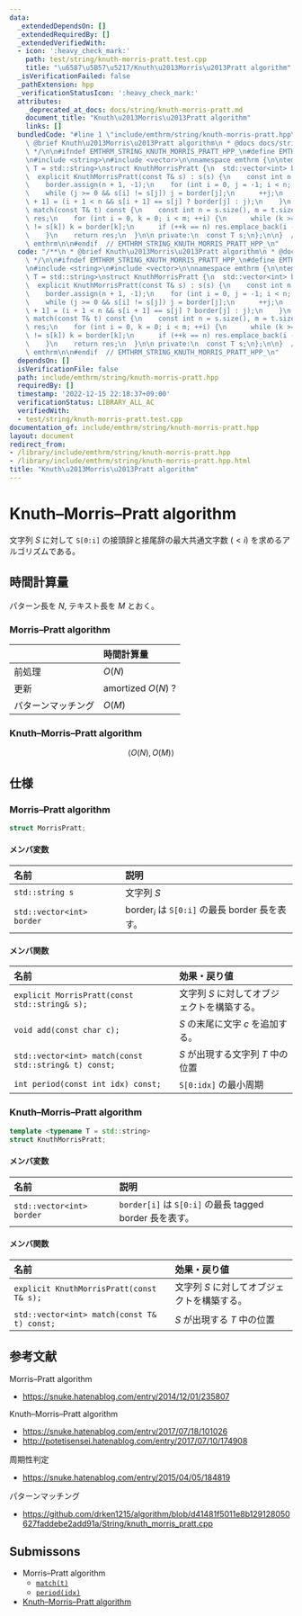 ```yaml
---
data:
  _extendedDependsOn: []
  _extendedRequiredBy: []
  _extendedVerifiedWith:
  - icon: ':heavy_check_mark:'
    path: test/string/knuth-morris-pratt.test.cpp
    title: "\u6587\u5B57\u5217/Knuth\u2013Morris\u2013Pratt algorithm"
  _isVerificationFailed: false
  _pathExtension: hpp
  _verificationStatusIcon: ':heavy_check_mark:'
  attributes:
    _deprecated_at_docs: docs/string/knuth-morris-pratt.md
    document_title: "Knuth\u2013Morris\u2013Pratt algorithm"
    links: []
  bundledCode: "#line 1 \"include/emthrm/string/knuth-morris-pratt.hpp\"\n/**\n *\
    \ @brief Knuth\u2013Morris\u2013Pratt algorithm\n * @docs docs/string/knuth-morris-pratt.md\n\
    \ */\n\n#ifndef EMTHRM_STRING_KNUTH_MORRIS_PRATT_HPP_\n#define EMTHRM_STRING_KNUTH_MORRIS_PRATT_HPP_\n\
    \n#include <string>\n#include <vector>\n\nnamespace emthrm {\n\ntemplate <typename\
    \ T = std::string>\nstruct KnuthMorrisPratt {\n  std::vector<int> border;\n\n\
    \  explicit KnuthMorrisPratt(const T& s) : s(s) {\n    const int n = s.size();\n\
    \    border.assign(n + 1, -1);\n    for (int i = 0, j = -1; i < n; ++i) {\n  \
    \    while (j >= 0 && s[i] != s[j]) j = border[j];\n      ++j;\n      border[i\
    \ + 1] = (i + 1 < n && s[i + 1] == s[j] ? border[j] : j);\n    }\n  }\n\n  std::vector<int>\
    \ match(const T& t) const {\n    const int n = s.size(), m = t.size();\n    std::vector<int>\
    \ res;\n    for (int i = 0, k = 0; i < m; ++i) {\n      while (k >= 0 && t[i]\
    \ != s[k]) k = border[k];\n      if (++k == n) res.emplace_back(i - n + 1);\n\
    \    }\n    return res;\n  }\n\n private:\n  const T s;\n};\n\n}  // namespace\
    \ emthrm\n\n#endif  // EMTHRM_STRING_KNUTH_MORRIS_PRATT_HPP_\n"
  code: "/**\n * @brief Knuth\u2013Morris\u2013Pratt algorithm\n * @docs docs/string/knuth-morris-pratt.md\n\
    \ */\n\n#ifndef EMTHRM_STRING_KNUTH_MORRIS_PRATT_HPP_\n#define EMTHRM_STRING_KNUTH_MORRIS_PRATT_HPP_\n\
    \n#include <string>\n#include <vector>\n\nnamespace emthrm {\n\ntemplate <typename\
    \ T = std::string>\nstruct KnuthMorrisPratt {\n  std::vector<int> border;\n\n\
    \  explicit KnuthMorrisPratt(const T& s) : s(s) {\n    const int n = s.size();\n\
    \    border.assign(n + 1, -1);\n    for (int i = 0, j = -1; i < n; ++i) {\n  \
    \    while (j >= 0 && s[i] != s[j]) j = border[j];\n      ++j;\n      border[i\
    \ + 1] = (i + 1 < n && s[i + 1] == s[j] ? border[j] : j);\n    }\n  }\n\n  std::vector<int>\
    \ match(const T& t) const {\n    const int n = s.size(), m = t.size();\n    std::vector<int>\
    \ res;\n    for (int i = 0, k = 0; i < m; ++i) {\n      while (k >= 0 && t[i]\
    \ != s[k]) k = border[k];\n      if (++k == n) res.emplace_back(i - n + 1);\n\
    \    }\n    return res;\n  }\n\n private:\n  const T s;\n};\n\n}  // namespace\
    \ emthrm\n\n#endif  // EMTHRM_STRING_KNUTH_MORRIS_PRATT_HPP_\n"
  dependsOn: []
  isVerificationFile: false
  path: include/emthrm/string/knuth-morris-pratt.hpp
  requiredBy: []
  timestamp: '2022-12-15 22:18:37+09:00'
  verificationStatus: LIBRARY_ALL_AC
  verifiedWith:
  - test/string/knuth-morris-pratt.test.cpp
documentation_of: include/emthrm/string/knuth-morris-pratt.hpp
layout: document
redirect_from:
- /library/include/emthrm/string/knuth-morris-pratt.hpp
- /library/include/emthrm/string/knuth-morris-pratt.hpp.html
title: "Knuth\u2013Morris\u2013Pratt algorithm"
---
```

# Knuth–Morris–Pratt algorithm

文字列 $S$ に対して `S[0:i]` の接頭辞と接尾辞の最大共通文字数 ($< i$) を求めるアルゴリズムである。


## 時間計算量

パターン長を $N$, テキスト長を $M$ とおく。

### Morris–Pratt algorithm

||時間計算量|
|:--|:--|
|前処理|$O(N)$|
|更新|amortized $O(N)$ ?|
|パターンマッチング|$O(M)$|

### Knuth–Morris–Pratt algorithm

$$
  \langle O(N), O(M) \rangle
$$


## 仕様

### Morris–Pratt algorithm

```cpp
struct MorrisPratt;
```

#### メンバ変数

|名前|説明|
|:--|:--|
|`std::string s`|文字列 $S$|
|`std::vector<int> border`|$\mathrm{border}_i$ は `S[0:i]` の最長 border 長を表す。|

#### メンバ関数

|名前|効果・戻り値|
|:--|:--|
|`explicit MorrisPratt(const std::string& s);`|文字列 $S$ に対してオブジェクトを構築する。|
|`void add(const char c);`|$S$ の末尾に文字 $c$ を追加する。|
|`std::vector<int> match(const std::string& t) const;`|$S$ が出現する文字列 $T$ 中の位置|
|`int period(const int idx) const;`|`S[0:idx]` の最小周期|


### Knuth–Morris–Pratt algorithm

```cpp
template <typename T = std::string>
struct KnuthMorrisPratt;
```

#### メンバ変数

|名前|説明|
|:--|:--|
|`std::vector<int> border`|`border[i]` は `S[0:i]` の最長 tagged border 長を表す。|

#### メンバ関数

|名前|効果・戻り値|
|:--|:--|
|`explicit KnuthMorrisPratt(const T& s);`|文字列 $S$ に対してオブジェクトを構築する。|
|`std::vector<int> match(const T& t) const;`|$S$ が出現する $T$ 中の位置|


## 参考文献

Morris–Pratt algorithm
- https://snuke.hatenablog.com/entry/2014/12/01/235807

Knuth–Morris–Pratt algorithm
- https://snuke.hatenablog.com/entry/2017/07/18/101026
- http://potetisensei.hatenablog.com/entry/2017/07/10/174908

周期性判定
- https://snuke.hatenablog.com/entry/2015/04/05/184819

パターンマッチング
- https://github.com/drken1215/algorithm/blob/d41481f5011e8b129128050627faddebe2add91a/String/knuth_morris_pratt.cpp


## Submissons

- Morris–Pratt algorithm
  - [`match(t)`](https://onlinejudge.u-aizu.ac.jp/solutions/problem/ALDS1_14_B/review/4086469/emthrm/C++14)
  - [`period(idx)`](https://codeforces.com/contest/1138/submission/68089639)
- [Knuth–Morris–Pratt algorithm](https://onlinejudge.u-aizu.ac.jp/solutions/problem/ALDS1_14_B/review/4086467/emthrm/C++14)
